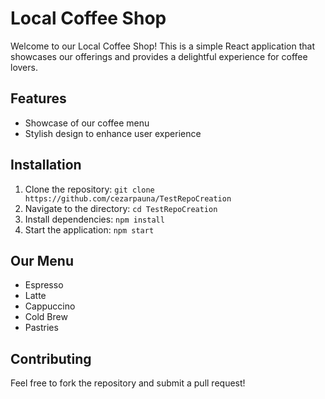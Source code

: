 # Local Coffee Shop

Welcome to our Local Coffee Shop! This is a simple React application that showcases our offerings and provides a delightful experience for coffee lovers.

## Features
- Showcase of our coffee menu
- Stylish design to enhance user experience

## Installation
1. Clone the repository: `git clone https://github.com/cezarpauna/TestRepoCreation`
2. Navigate to the directory: `cd TestRepoCreation`
3. Install dependencies: `npm install`
4. Start the application: `npm start`

## Our Menu
- Espresso
- Latte
- Cappuccino
- Cold Brew
- Pastries

## Contributing
Feel free to fork the repository and submit a pull request!